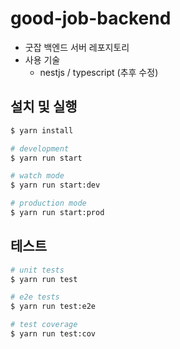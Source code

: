 # good-job-backend
- 굿잡 백엔드 서버 레포지토리
- 사용 기술
  - nestjs / typescript (추후 수정)

## 설치 및 실행

```bash
$ yarn install

# development
$ yarn run start

# watch mode
$ yarn run start:dev

# production mode
$ yarn run start:prod
```

## 테스트

```bash
# unit tests
$ yarn run test

# e2e tests
$ yarn run test:e2e

# test coverage
$ yarn run test:cov
```
